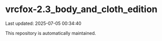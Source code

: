 # vrcfox-2.3_body_and_cloth_edition

Last updated: 2025-07-05 00:34:40

This repository is automatically maintained.

